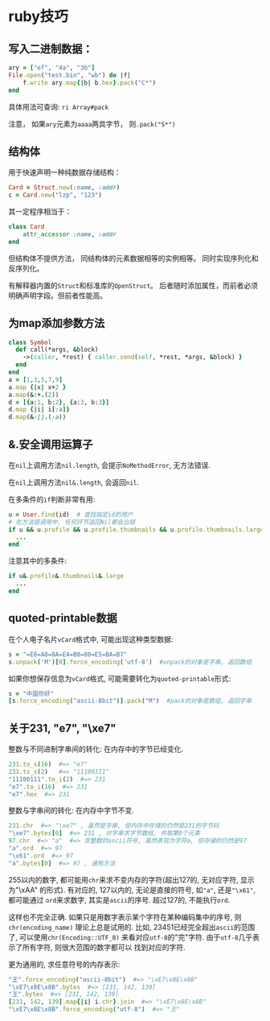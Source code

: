 # ruby技巧

## 写入二进制数据：

``` ruby
ary = ["ef", "4a", "3b"]
File.open("test.bin", "wb") do |f|
    f.write ary.map{|b| b.hex}.pack("C*")
end
```

具体用法可查询: `ri Array#pack`

注意， 如果`ary`元素为`aaaa`两具字节， 则`.pack("S*")`

## 结构体

用于快速声明一种纯数据存储结构：

```ruby
Card = Struct.new(:name, :addr)
c = Card.new("lzp", "123")
```

其一定程序相当于：
```ruby
class Card
    attr_accessor :name, :addr
end
```

但结构体不提供方法， 同结构体的元素数据相等的实例相等。 同时实现序列化和反序列化。

有解释器内置的`Struct`和标准库的`OpenStruct`。 后者随时添加属性，而前者必须明确声明字段。但前者性能高。

## 为map添加参数方法

```ruby
class Symbol
  def call(*args, &block)
    ->(caller, *rest) { caller.send(self, *rest, *args, &block) }
  end
end
a = [1,3,5,7,9]
a.map {|x| x+2 }
a.map(&:+.(2))
d = [{a:1, b:2}, {a:3, b:3}]
d.map {|i| i[:a]}
d.map(&:[].(:a))
```
## &.安全调用运算子

在`nil`上调用方法`nil.length`, 会提示`NoMethodError`, 无方法错误.

在`nil`上调用方法`nil&.length`, 会返回`nil`.

在多条件的`if`判断非常有用:

```ruby
u = User.find(id)  # 查找指定id的用户
# 在方法链调用中, 任何环节返回Nil都会出错
if u && u.profile && u.profile.thumbnails && u.profile.thumbnails.large
  ...
end
```

注意其中的多条件:

```ruby
if u&.profile&.thumbnails&.large
  ...
end
```
## quoted-printable数据

在个人电子名片`vCard`格式中, 可能出现这种类型数据:
```ruby
s = "=E6=A8=8A=E4=B8=80=E5=BA=B7"
s.unpack('M')[0].force_encoding('utf-8')  #unpack的对象是字串, 返回数组
```

如果你想保存信息为`vCard`格式, 可能需要转化为`quoted-printable`形式:
```ruby
s = "中国你好"
[s.force_encoding("ascii-8bit")].pack("M")  #pack的对象是数组, 返回字串
```

## 关于231, "e7", "\xe7"

整数与不同进制字串间的转化: 在内存中的字节已经变化.
```ruby
231.to_s(16)  #=> "e7"
231.to_s(2)   #=> "11100111"
"11100111".to_i(2)  #=> 231
"e7".to_i(16)  #=> 231
"e7".hex  #=> 231
```

整数与字串间的转化: 在内存中字节不变.
```ruby
231.chr  #=> "\xe7" , 虽然是字串, 但内存中存储的仍然是231的字节码
"\xe7".bytes[0]  #=> 231 , 对字串求字节数组, 并取第0个元素
97.chr  #=> "a"  #=> 求整数的ascii符号, 虽然表现为字符a, 但存储的仍然是97
"a".ord  #=> 97
"\x61".ord  #=> 97
"a".bytes[0]  #=> 97 , 通用方法
```

255以内的数字, 都可能用`chr`来求不变内存的字符(超出127的, 无对应字符, 显示为"\xAA"
的形式). 有对应的, 127以内的, 无论是直接的符号, 如`"a"`, 还是`"\x61"`, 都可能通过
`ord`来求数字, 其实是`ascii`的序号. 超过127的, 不能执行`ord`.

这样也不完全正确. 如果只是用数字表示某个字符在某种编码集中的序号, 则`chr(encoding_name)`
理论上总是试用的. 比如, 23451已经完全超出`ascii`的范围了, 可以使用`chr(Encoding::UTF_8)`
来看对应`utf-8`的"完"字符. 由于`utf-8`几乎表示了所有字符, 则很大范围的数字都可以
找到对应的字符.

更为通用的, 求任意符号的内存表示:
```ruby
"王".force_encoding("ascii-8bit")  #=> "\xE7\x8E\x8B"
"\xE7\x8E\x8B".bytes  #=> [231, 142, 139]
"王".bytes  #=> [231, 142, 139]
[231, 142, 139].map{|i| i.chr}.join  #=> "\xE7\x8E\x8B"
"\xE7\x8E\x8B".force_encoding("utf-8")  #=> "王"
```
